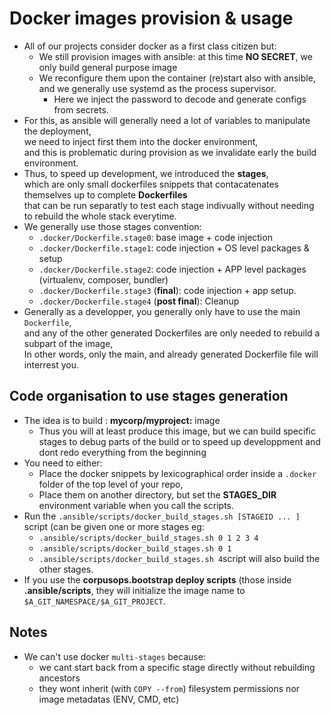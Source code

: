 # Docker images provision & usage
* All of our projects consider docker as a first class citizen but:
    * We still provision images with ansible: at this time **NO SECRET**, we only build general purpose image
    * We reconfigure them upon the container (re)start also with ansible, and we generally use systemd as the process supervisor.
        * Here we inject the password to decode and generate configs from secrets.
* For this, as ansible will generally need a lot of variables to manipulate the deployment, <br/>
  we need to inject first them into the docker environment, <br/>
  and this is problematic during provision as we invalidate early the build environment.
* Thus, to speed up development, we introduced the **stages**, <br/>
  which are only small dockerfiles snippets that contacatenates themselves up to complete **Dockerfiles** <br>
  that can be run separatly to test each stage indivually without needing to rebuild the whole stack everytime.
* We generally use those stages convention:
    * ``.docker/Dockerfile.stage0``: base image + code injection
    * ``.docker/Dockerfile.stage1``: code injection + OS level packages & setup
    * ``.docker/Dockerfile.stage2``: code injection + APP level packages (virtualenv, composer, bundler)
    * ``.docker/Dockerfile.stage3`` (**final**): code injection + app setup.
    * ``.docker/Dockerfile.stage4`` (**post final**): Cleanup
* Generally as a developper, you generally only have to use the main ``Dockerfile``, <br/>
  and any of the other generated Dockerfiles are only needed to rebuild a subpart of the image, <br/>
  In other words, only the main, and already generated Dockerfile file will interrest you.

## Code organisation to use stages generation
* The idea is to build : **mycorp/myproject:<tag>** image
    * Thus you will at least produce this image, but we can build specific stages to debug parts of
      the build or to speed up developpment and dont redo everything from the beginning
* You need to either:
    * Place the docker snippets by lexicographical order inside a ``.docker`` folder of the top level of your repo,
    * Place them on another directory, but set the **STAGES_DIR** environment variable when you call the scripts.
* Run the ``.ansible/scripts/docker_build_stages.sh [STAGEID ... ]`` script (can be given one or more stages eg:
    * ``.ansible/scripts/docker_build_stages.sh 0 1 2 3 4``
    * ``.ansible/scripts/docker_build_stages.sh 0 1 ``
    * ``.ansible/scripts/docker_build_stages.sh 4``script will also build the other stages.
* If you use the **corpusops.bootstrap deploy scripts** (those inside **.ansible/scripts**, they will initialize the image name to ``$A_GIT_NAMESPACE/$A_GIT_PROJECT``.

## Notes
* We can't use docker ``multi-stages`` because:
    * we cant start back from a specific stage directly without rebuilding ancestors
    * they wont inherit (with ``COPY --from``) filesystem permissions nor image metadatas (ENV, CMD, etc)
